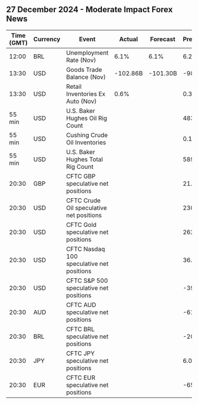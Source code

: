 ## 27 December 2024 - Moderate Impact Forex News

| Time (GMT) | Currency | Event | Actual | Forecast | Previous |
|------|----------|-------|--------|----------|----------|
| 12:00 | BRL | Unemployment Rate (Nov) | 6.1% | 6.1% | 6.2% |
| 13:30 | USD | Goods Trade Balance (Nov) | -102.86B | -101.30B | -98.26B |
| 13:30 | USD | Retail Inventories Ex Auto (Nov) | 0.6% |  | 0.3% |
| 55 min | USD | U.S. Baker Hughes Oil Rig Count |  |  | 483 |
| 55 min | USD | Cushing Crude Oil Inventories |  |  | 0.108M |
| 55 min | USD | U.S. Baker Hughes Total Rig Count |  |  | 589 |
| 20:30 | GBP | CFTC GBP speculative net positions |  |  | 21.6K |
| 20:30 | USD | CFTC Crude Oil speculative net positions |  |  | 230.0K |
| 20:30 | USD | CFTC Gold speculative net positions |  |  | 262.0K |
| 20:30 | USD | CFTC Nasdaq 100 speculative net positions |  |  | 36.1K |
| 20:30 | USD | CFTC S&P 500 speculative net positions |  |  | -39.9K |
| 20:30 | AUD | CFTC AUD speculative net positions |  |  | -61.5K |
| 20:30 | BRL | CFTC BRL speculative net positions |  |  | -20.9K |
| 20:30 | JPY | CFTC JPY speculative net positions |  |  | 6.0K |
| 20:30 | EUR | CFTC EUR speculative net positions |  |  | -65.9K |
